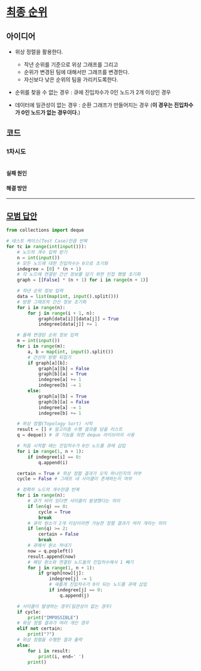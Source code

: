 # [최종 순위](https://www.acmicpc.net/problem/3665)

## 아이디어

- 위상 정렬을 활용한다.
    - 작년 순위를 기준으로 위상 그래프를 그리고
    - 순위가 변경된 팀에 대해서만 그래프를 변경한다.
    - 자신보다 낮은 순위의 팀을 가리키도록한다.

- 순위를 찾을 수 없는 경우 : 큐에 진입차수가 0인 노드가 2개 이상인 경우
- 데이터에 일관성이 없는 경우 : 순환 그래프가 만들어지는 경우 (**이 경우는 진입차수가 0인 노드가 없는 경우이다.**)

## 코드

### 1차시도

```python

```

#### 실패 원인

#### 해결 방안

---

## [모범 답안](https://github.com/ndb796/python-for-coding-test/blob/master/18/5.py)

```python
from collections import deque

# 테스트 케이스(Test Case)만큼 반복
for tc in range(int(input())):
    # 노드의 개수 입력 받기
    n = int(input())
    # 모든 노드에 대한 진입차수는 0으로 초기화
    indegree = [0] * (n + 1)
    # 각 노드에 연결된 간선 정보를 담기 위한 인접 행렬 초기화
    graph = [[False] * (n + 1) for i in range(n + 1)]

    # 작년 순위 정보 입력
    data = list(map(int, input().split()))
    # 방향 그래프의 간선 정보 초기화
    for i in range(n):
        for j in range(i + 1, n):
            graph[data[i]][data[j]] = True
            indegree[data[j]] += 1

    # 올해 변경된 순위 정보 입력
    m = int(input())
    for i in range(m):
        a, b = map(int, input().split())
        # 간선의 방향 뒤집기
        if graph[a][b]:
            graph[a][b] = False
            graph[b][a] = True
            indegree[a] += 1
            indegree[b] -= 1
        else:
            graph[a][b] = True
            graph[b][a] = False
            indegree[a] -= 1
            indegree[b] += 1

    # 위상 정렬(Topology Sort) 시작
    result = [] # 알고리즘 수행 결과를 담을 리스트
    q = deque() # 큐 기능을 위한 deque 라이브러리 사용

    # 처음 시작할 때는 진입차수가 0인 노드를 큐에 삽입
    for i in range(1, n + 1):
        if indegree[i] == 0:
            q.append(i)

    certain = True # 위상 정렬 결과가 오직 하나인지의 여부
    cycle = False # 그래프 내 사이클이 존재하는지 여부

    # 정확히 노드의 개수만큼 반복
    for i in range(n):
        # 큐가 비어 있다면 사이클이 발생했다는 의미
        if len(q) == 0:
            cycle = True
            break
        # 큐의 원소가 2개 이상이라면 가능한 정렬 결과가 여러 개라는 의미
        if len(q) >= 2:
            certain = False
            break
        # 큐에서 원소 꺼내기
        now = q.popleft()
        result.append(now)
        # 해당 원소와 연결된 노드들의 진입차수에서 1 빼기
        for j in range(1, n + 1):
            if graph[now][j]:
                indegree[j] -= 1
                # 새롭게 진입차수가 0이 되는 노드를 큐에 삽입
                if indegree[j] == 0:
                    q.append(j)

    # 사이클이 발생하는 경우(일관성이 없는 경우)
    if cycle:
        print("IMPOSSIBLE")
    # 위상 정렬 결과가 여러 개인 경우
    elif not certain:
        print("?")
    # 위상 정렬을 수행한 결과 출력
    else:
        for i in result:
            print(i, end=' ')
        print()
```
